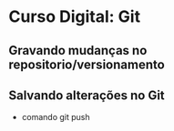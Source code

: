 # Curso Digital: Git

## Gravando mudanças no repositorio/versionamento


## Salvando alterações no Git

* comando git push
